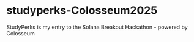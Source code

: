 # studyperks-Colosseum2025
StudyPerks is my entry to the Solana Breakout Hackathon - powered by Colosseum
